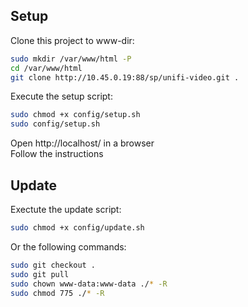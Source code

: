 ## Setup

Clone this project to www-dir:  
```bash
sudo mkdir /var/www/html -P
cd /var/www/html
git clone http://10.45.0.19:88/sp/unifi-video.git .
```

Execute the setup script:  
```bash
sudo chmod +x config/setup.sh
sudo config/setup.sh
```

Open http://localhost/ in a browser  
Follow the instructions

## Update

Exectute the update script:  
```bash
sudo chmod +x config/update.sh
```

Or the following commands:  
```bash
sudo git checkout .
sudo git pull
sudo chown www-data:www-data ./* -R
sudo chmod 775 ./* -R
```